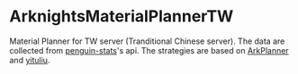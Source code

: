 # ArknightsMaterialPlannerTW
Material Planner for TW server (Tranditional Chinese server). The data are collected from [penguin-stats](https://penguin-stats.io/)'s api. The strategies are based on [ArkPlanner](https://github.com/penguin-statistics/ArkPlanner) and [yituliu](https://ark.yituliu.site/).